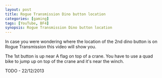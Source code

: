 ```yaml
---
layout: post
title: Rogue Transmission Dino button location
categories: [gaming]
tags: [YouTube, BF4]
synopsis: Rogue Transmission Dino button location
---
```

In case you were wondering where the location of the 2nd dino button is on Rogue Transmission this video will show you.

The 1st button is up near A flag on top of a crane. You have to use a quad bike to jump up on top of the crane and it's near the winch.

TODO - 22/12/2013